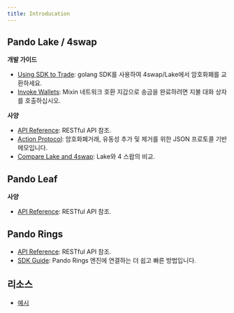 ```yaml
---
title: Introducation
---
```


## Pando Lake / 4swap

**개발 가이드**

  - [Using SDK to Trade](/developer/lake/guide/using-sdk): golang SDK를 사용하여 4swap/Lake에서 암호화폐를 교환하세요.
  - [Invoke Wallets](/developer/lake/guide/invoke-wallets): Mixin 네트워크 호환 지갑으로 송금을 완료하려면 지불 대화 상자를 호출하십시오.

**사양**

- [API Reference](/developer/lake/apis/overview): RESTful API 참조.
- [Action Protocol](/developer/lake/action-protocol): 암호화폐거래, 유동성 추가 및 제거를 위한 JSON 프로토콜 기반 메모입니다.
- [Compare Lake and 4swap](/developer/lake/lake-and-4swap): Lake와 4 스왑의 비교.

## Pando Leaf

**사양**

- [API Reference](/developer/leaf/apis/overview): RESTful API 참조.


## Pando Rings

- [API Reference](/developer/rings/apis): RESTful API 참조.
- [SDK Guide](/developer/rings/guide): Pando Rings 엔진에 연결하는 더 쉽고 빠른 방법입니다.


## 리소스

- [예시](/developer/resources/examples)
